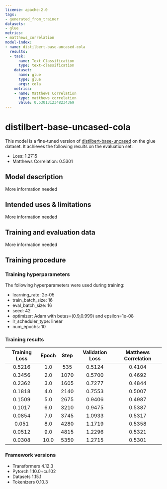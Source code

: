 ```yaml
---
license: apache-2.0
tags:
- generated_from_trainer
datasets:
- glue
metrics:
- matthews_correlation
model-index:
- name: distilbert-base-uncased-cola
  results:
  - task:
      name: Text Classification
      type: text-classification
    dataset:
      name: glue
      type: glue
      args: cola
    metrics:
    - name: Matthews Correlation
      type: matthews_correlation
      value: 0.5301312348234369
---
```


<!-- This model card has been generated automatically according to the information the Trainer had access to. You
should probably proofread and complete it, then remove this comment. -->

# distilbert-base-uncased-cola

This model is a fine-tuned version of [distilbert-base-uncased](https://huggingface.co/distilbert-base-uncased) on the glue dataset.
It achieves the following results on the evaluation set:
- Loss: 1.2715
- Matthews Correlation: 0.5301

## Model description

More information needed

## Intended uses & limitations

More information needed

## Training and evaluation data

More information needed

## Training procedure

### Training hyperparameters

The following hyperparameters were used during training:
- learning_rate: 2e-05
- train_batch_size: 16
- eval_batch_size: 16
- seed: 42
- optimizer: Adam with betas=(0.9,0.999) and epsilon=1e-08
- lr_scheduler_type: linear
- num_epochs: 10

### Training results

| Training Loss | Epoch | Step | Validation Loss | Matthews Correlation |
|:-------------:|:-----:|:----:|:---------------:|:--------------------:|
| 0.5216        | 1.0   | 535  | 0.5124          | 0.4104               |
| 0.3456        | 2.0   | 1070 | 0.5700          | 0.4692               |
| 0.2362        | 3.0   | 1605 | 0.7277          | 0.4844               |
| 0.1818        | 4.0   | 2140 | 0.7553          | 0.5007               |
| 0.1509        | 5.0   | 2675 | 0.9406          | 0.4987               |
| 0.1017        | 6.0   | 3210 | 0.9475          | 0.5387               |
| 0.0854        | 7.0   | 3745 | 1.0933          | 0.5317               |
| 0.051         | 8.0   | 4280 | 1.1719          | 0.5358               |
| 0.0512        | 9.0   | 4815 | 1.2296          | 0.5321               |
| 0.0308        | 10.0  | 5350 | 1.2715          | 0.5301               |


### Framework versions

- Transformers 4.12.3
- Pytorch 1.10.0+cu102
- Datasets 1.15.1
- Tokenizers 0.10.3
